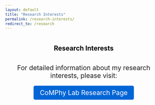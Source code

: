```yaml
---
layout: default
title: "Research Interests"
permalink: /research-interests/
redirect_to: /research
---
```


<script>
  // Immediately redirect to comphy-lab.org/research without adding to browser history
  window.location.replace("/research");
</script>

<!-- Fallback content in case JavaScript is disabled -->
<section id="intro" class="s-intro target-section">
  <div class="s-intro__bg rellax" data-rellax-speed="-5"></div>
  <div class="row s-intro__content">
    <div class="column">
      <div class="s-intro__content-top">
        <div style="display: flex; justify-content: center; gap: 20px; margin-bottom: 10px;">
        <h1 class="s-intro__title" style="color: black;">
          Research Interests
        </h1>
        </div>
        <div style="text-align: center; margin: 20px 0;">
          <p style="margin-bottom: 15px; font-size: 1.5em;">
            For detailed information about my research interests, please visit:
            <br>
            <a href="/research" style="display: inline-block; padding: 10px 20px; background-color: #0366d6; color: white; text-decoration: none; border-radius: 5px; margin: 20px 0;">
              CoMPhy Lab Research Page
            </a>
          </p>
        </div>
      </div>
    </div>
  </div>
</section> 